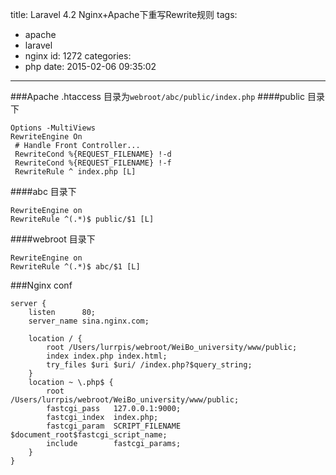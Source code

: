 title: Laravel 4.2 Nginx+Apache下重写Rewrite规则
tags:
  - apache
  - laravel
  - nginx
id: 1272
categories:
  - php
date: 2015-02-06 09:35:02
---

###Apache .htaccess
目录为`webroot/abc/public/index.php`
####public 目录下
```
Options -MultiViews
RewriteEngine On
 # Handle Front Controller...
 RewriteCond %{REQUEST_FILENAME} !-d
 RewriteCond %{REQUEST_FILENAME} !-f
 RewriteRule ^ index.php [L]
```
####abc 目录下
```
RewriteEngine on
RewriteRule ^(.*)$ public/$1 [L]
```
####webroot 目录下
```
RewriteEngine on
RewriteRule ^(.*)$ abc/$1 [L]
```

###Nginx conf
```
server {
    listen      80;
    server_name sina.nginx.com;

    location / {
        root /Users/lurrpis/webroot/WeiBo_university/www/public;
        index index.php index.html;
        try_files $uri $uri/ /index.php?$query_string;
    }
    location ~ \.php$ {
        root           /Users/lurrpis/webroot/WeiBo_university/www/public;
        fastcgi_pass   127.0.0.1:9000;
        fastcgi_index  index.php;
        fastcgi_param  SCRIPT_FILENAME  $document_root$fastcgi_script_name;
        include        fastcgi_params;
    }
}
```